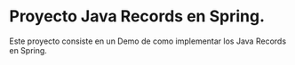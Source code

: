 # Proyecto Java Records en Spring.

Este proyecto consiste en un Demo de como implementar los Java Records en Spring.